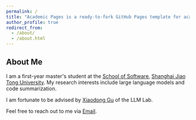 ```yaml
---
permalink: /
title: "Academic Pages is a ready-to-fork GitHub Pages template for academic personal websites"
author_profile: true
redirect_from: 
  - /about/
  - /about.html
---
```


## About Me

I am a first-year master's student at the [School of Software](http://www.se.sjtu.edu.cn/), [Shanghai Jiao Tong University](https://www.sjtu.edu.cn/). My research interests include large language models and code summarization.

I am fortunate to be advised by [Xiaodong Gu](https://guxd.github.io/) of the LLM Lab.

Feel free to reach out to me via [Email](mailto:zengwh_cs@sjtu.edu.cn).


